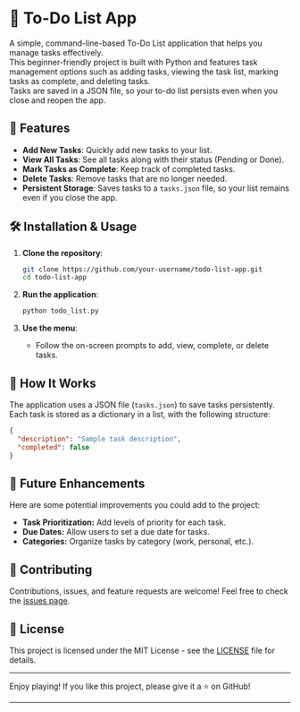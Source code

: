 # 📝 To-Do List App

A simple, command-line-based To-Do List application that helps you manage tasks effectively. <br>
This beginner-friendly project is built with Python and features task management options such as adding tasks, viewing the task list, marking tasks as complete, and deleting tasks. <br>
 Tasks are saved in a JSON file, so your to-do list persists even when you close and reopen the app. <br>

## 🚀 Features

- **Add New Tasks**: Quickly add new tasks to your list.
- **View All Tasks**: See all tasks along with their status (Pending or Done).
- **Mark Tasks as Complete**: Keep track of completed tasks.
- **Delete Tasks**: Remove tasks that are no longer needed.
- **Persistent Storage**: Saves tasks to a `tasks.json` file, so your list remains even if you close the app.

## 🛠️ Installation & Usage

1. **Clone the repository**:
    ```bash
    git clone https://github.com/your-username/todo-list-app.git
    cd todo-list-app
    ```

2. **Run the application**:
    ```bash
    python todo_list.py
    ```

3. **Use the menu**:
   - Follow the on-screen prompts to add, view, complete, or delete tasks.

## 📖 How It Works

The application uses a JSON file (`tasks.json`) to save tasks persistently. Each task is stored as a dictionary in a list, with the following structure:

```json
{
  "description": "Sample task description",
  "completed": false
}
```
## 🧩 Future Enhancements

Here are some potential improvements you could add to the project:

- **Task Prioritization:** Add levels of priority for each task.
- **Due Dates:** Allow users to set a due date for tasks.
- **Categories:** Organize tasks by category (work, personal, etc.).

## 🤝 Contributing

Contributions, issues, and feature requests are welcome! Feel free to check the [issues page](https://github.com/leshokefa/RockPaperScissorsByLesho/issues).

## 📄 License

This project is licensed under the MIT License - see the [LICENSE](LICENSE) file for details.

---

Enjoy playing! If you like this project, please give it a ⭐ on GitHub!

---

